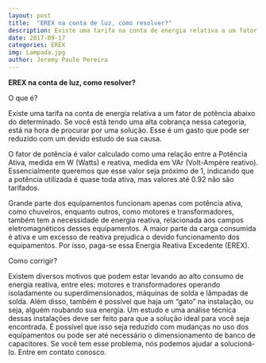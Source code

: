 ```yaml
---
layout: post
title:  "EREX na conta de luz, como resolver?"
description: Existe uma tarifa na conta de energia relativa a um fator de potência abaixo do determinado[...]
date: 2017-09-17
categories: EREX
img: Lampada.jpg
author: Jeremy Paule Pereira
---
```

**EREX na conta de luz, como resolver?**


O que é?

Existe uma tarifa na conta de energia relativa a um fator de potência abaixo do determinado. Se você está tendo uma alta cobrança nessa categoria, está na hora de procurar por uma solução. Esse é um gasto que pode ser reduzido com um devido estudo de sua causa.

O fator de potência é valor calculado como uma relação entre a Potência Ativa, medida em W (Watts) e reativa, medida em VAr (Volt-Ampère reativo). Essencialmente queremos que esse valor seja próximo de 1, indicando que a potência utilizada é quase toda ativa, mas valores até 0.92 não são tarifados.
 
Grande parte dos equipamentos funcionam apenas com potência ativa, como chuveiros, enquanto outros, como motores e transformadores, também tem a necessidade de energia reativa, relacionada aos campos eletromagnéticos desses equipamentos.  A maior parte da carga consumida é ativa e um excesso de reativa prejudica o devido funcionamento dos equipamentos. Por isso, paga-se essa Energia Reativa Excedente (EREX).

Como corrigir?

Existem diversos motivos que podem estar levando ao alto consumo de energia reativa, entre eles: motores e transformadores operando isoladamente ou superdimensionados, máquinas de solda e lâmpadas de solda. Além disso, também é possível que haja um “gato” na instalação, ou seja, alguém roubando sua energia. Um estudo e uma análise técnica dessas instalações deve ser feito para que a solução ideal para você seja encontrada. É possível que isso seja reduzido com mudanças no uso dos equipamentos ou pode ser até necessário o dimensionamento de banco de capacitores. Se você tem esse problema, nós podemos ajudar a solucioná-lo. Entre em contato conosco.


